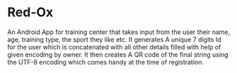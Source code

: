 # Red-Ox
An Android App for training center that takes input from the user their name, age, training type, the sport they like etc.
It generates A unique 7 digits Id for the user which is concatenated with all other details filled with help of given encoding by owner.
It then creates A QR code of the final string using the UTF-8 encoding which comes handy at the time of registration. 
